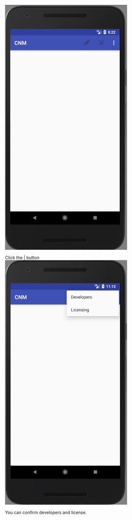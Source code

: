 
<img src = "https://github.com/Lee-Null/green-04/blob/master/Documetation/images/main.png">

Click the | button
<img src = "https://github.com/Lee-Null/green-04/blob/master/Documetation/images/other%20menu.png">

You can confirm developers and license.
